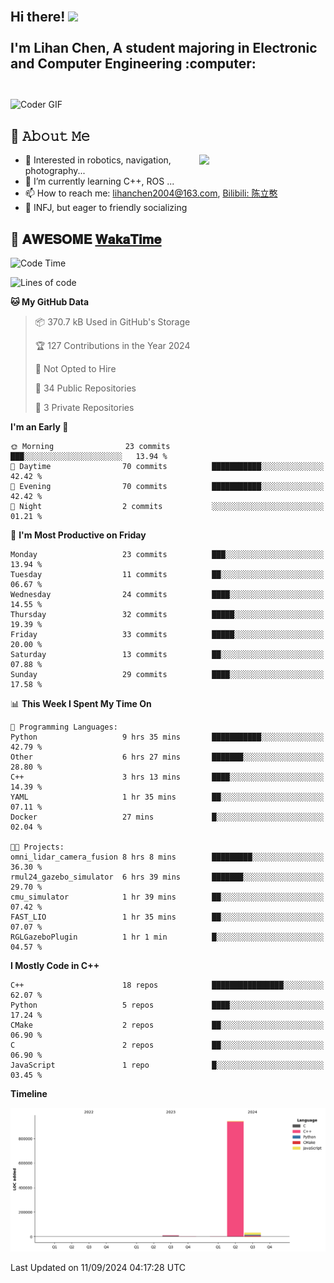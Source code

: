 <h2 align="left">
 <abc>
  <br>Hi there! <img src="https://user-images.githubusercontent.com/42378118/110234147-e3259600-7f4e-11eb-95be-0c4047144dea.gif" width="30"><br>
  <br> I'm Lihan Chen, A student majoring in Electronic and Computer Engineering :computer:<br>
  <br>
 </abc>
</h2>

<img align="center" src="https://media.giphy.com/media/SWoSkN6DxTszqIKEqv/giphy.gif" alt="Coder GIF" width="500">

## :book: 𝙰𝚋𝚘𝚞𝚝 𝙼𝚎

<img align="right" width="40%" src="https://github-readme-stats.vercel.app/api?username=LihanChen2004&show_icons=true&icon_color=CE1D2D&text_color=718096&bg_color=ffffff&hide_title=true" />

- 🌟 Interested in robotics, navigation, photography...
- 🌱 I’m currently learning C++, ROS ... 
- 📫 How to reach me: lihanchen2004@163.com, [Bilibili: 陈立憨](https://space.bilibili.com/170786212)
- 👯 INFJ, but eager to friendly socializing

## 📜 𝐀𝐖𝐄𝐒𝐎𝐌𝐄 [𝐖𝐚𝐤𝐚𝐓𝐢𝐦𝐞](https://github.com/anmol098/waka-readme-stats)

<!--START_SECTION:waka-->
![Code Time](http://img.shields.io/badge/Code%20Time-103%20hrs%2031%20mins-blue)

![Lines of code](https://img.shields.io/badge/From%20Hello%20World%20I%27ve%20Written-987.7%20thousand%20lines%20of%20code-blue)

**🐱 My GitHub Data** 

> 📦 370.7 kB Used in GitHub's Storage 
 > 
> 🏆 127 Contributions in the Year 2024
 > 
> 🚫 Not Opted to Hire
 > 
> 📜 34 Public Repositories 
 > 
> 🔑 3 Private Repositories 
 > 
**I'm an Early 🐤** 

```text
🌞 Morning                23 commits          ███░░░░░░░░░░░░░░░░░░░░░░   13.94 % 
🌆 Daytime                70 commits          ███████████░░░░░░░░░░░░░░   42.42 % 
🌃 Evening                70 commits          ███████████░░░░░░░░░░░░░░   42.42 % 
🌙 Night                  2 commits           ░░░░░░░░░░░░░░░░░░░░░░░░░   01.21 % 
```
📅 **I'm Most Productive on Friday** 

```text
Monday                   23 commits          ███░░░░░░░░░░░░░░░░░░░░░░   13.94 % 
Tuesday                  11 commits          ██░░░░░░░░░░░░░░░░░░░░░░░   06.67 % 
Wednesday                24 commits          ████░░░░░░░░░░░░░░░░░░░░░   14.55 % 
Thursday                 32 commits          █████░░░░░░░░░░░░░░░░░░░░   19.39 % 
Friday                   33 commits          █████░░░░░░░░░░░░░░░░░░░░   20.00 % 
Saturday                 13 commits          ██░░░░░░░░░░░░░░░░░░░░░░░   07.88 % 
Sunday                   29 commits          ████░░░░░░░░░░░░░░░░░░░░░   17.58 % 
```


📊 **This Week I Spent My Time On** 

```text
💬 Programming Languages: 
Python                   9 hrs 35 mins       ███████████░░░░░░░░░░░░░░   42.79 % 
Other                    6 hrs 27 mins       ███████░░░░░░░░░░░░░░░░░░   28.80 % 
C++                      3 hrs 13 mins       ████░░░░░░░░░░░░░░░░░░░░░   14.39 % 
YAML                     1 hr 35 mins        ██░░░░░░░░░░░░░░░░░░░░░░░   07.11 % 
Docker                   27 mins             █░░░░░░░░░░░░░░░░░░░░░░░░   02.04 % 

🐱‍💻 Projects: 
omni_lidar_camera_fusion 8 hrs 8 mins        █████████░░░░░░░░░░░░░░░░   36.30 % 
rmul24_gazebo_simulator  6 hrs 39 mins       ███████░░░░░░░░░░░░░░░░░░   29.70 % 
cmu_simulator            1 hr 39 mins        ██░░░░░░░░░░░░░░░░░░░░░░░   07.42 % 
FAST_LIO                 1 hr 35 mins        ██░░░░░░░░░░░░░░░░░░░░░░░   07.07 % 
RGLGazeboPlugin          1 hr 1 min          █░░░░░░░░░░░░░░░░░░░░░░░░   04.57 % 
```

**I Mostly Code in C++** 

```text
C++                      18 repos            ████████████████░░░░░░░░░   62.07 % 
Python                   5 repos             ████░░░░░░░░░░░░░░░░░░░░░   17.24 % 
CMake                    2 repos             ██░░░░░░░░░░░░░░░░░░░░░░░   06.90 % 
C                        2 repos             ██░░░░░░░░░░░░░░░░░░░░░░░   06.90 % 
JavaScript               1 repo              █░░░░░░░░░░░░░░░░░░░░░░░░   03.45 % 
```



**Timeline**

![Lines of Code chart](https://raw.githubusercontent.com/LihanChen2004/LihanChen2004/main/assets/bar_graph.png)


 Last Updated on 11/09/2024 04:17:28 UTC
<!--END_SECTION:waka-->

<!--
**LihanChen2004/LihanChen2004** is a ✨ _special_ ✨ repository because its `README.md` (this file) appears on your GitHub profile.

Here are some ideas to get you started:

- 🔭 I’m currently working on ...
- 🌱 I’m currently learning ...
- 👯 I’m looking to collaborate on ...
- 🤔 I’m looking for help with ...
- 💬 Ask me about ...
- 📫 How to reach me: ...
- 😄 Pronouns: ...
- ⚡ Fun fact: ...
-->
